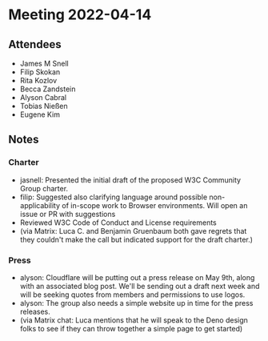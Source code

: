 # Meeting 2022-04-14

## Attendees

* James M Snell
* Filip Skokan
* Rita Kozlov
* Becca Zandstein
* Alyson Cabral
* Tobias Nießen
* Eugene Kim

## Notes

### Charter

* jasnell: Presented the initial draft of the proposed W3C Community Group charter.
* filip: Suggested also clarifying language around possible non-applicability of in-scope work to Browser environments. Will open an issue or PR with suggestions
* Reviewed W3C Code of Conduct and License requirements
* (via Matrix: Luca C. and Benjamin Gruenbaum both gave regrets that they couldn't make the call but indicated support for the draft charter.)

### Press 

* alyson: Cloudflare will be putting out a press release on May 9th, along with an associated blog post. We'll be sending out a draft next week and will be seeking quotes from members and permissions to use logos.
* alyson: The group also needs a simple website up in time for the press releases.
* (via Matrix chat: Luca mentions that he will speak to the Deno design folks to see if they can throw together a simple page to get started)
